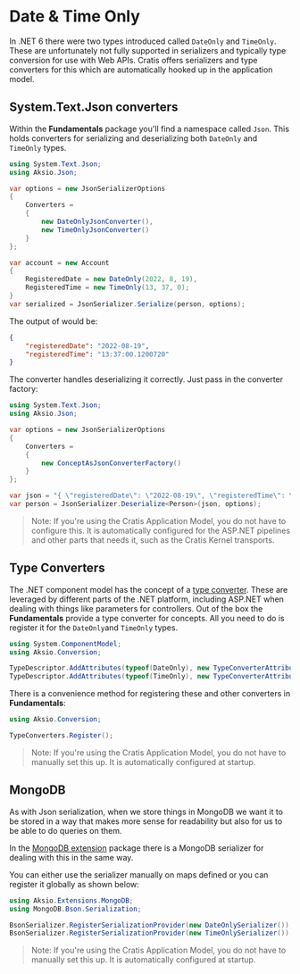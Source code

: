 # Date & Time Only

In .NET 6 there were two types introduced called `DateOnly` and `TimeOnly`.
These are unfortunately not fully supported in serializers and typically type conversion for use with
Web APIs. Cratis offers serializers and type converters for this which are automatically hooked up
in the application model.

## System.Text.Json converters

Within the **Fundamentals** package you'll find a namespace called `Json`. This holds converters for serializing and deserializing both `DateOnly` and `TimeOnly` types.

```csharp
using System.Text.Json;
using Aksio.Json;

var options = new JsonSerializerOptions
{
    Converters =
    {
        new DateOnlyJsonConverter(),
        new TimeOnlyJsonConverter()
    }
};

var account = new Account
{
    RegisteredDate = new DateOnly(2022, 8, 19),
    RegisteredTime = new TimeOnly(13, 37, 0);
}
var serialized = JsonSerializer.Serialize(person, options);
```

The output of would be:

```json
{
    "registeredDate": "2022-08-19",
    "registeredTime": "13:37:00.1200720"
}
```

The converter handles deserializing it correctly. Just pass in the converter factory:

```csharp
using System.Text.Json;
using Aksio.Json;

var options = new JsonSerializerOptions
{
    Converters =
    {
        new ConceptAsJsonConverterFactory()
    }
};

var json = "{ \"registeredDate\": \"2022-08-19\", \"registeredTime\": \"13:37:00.1200720\" }";
var person = JsonSerializer.Deserialize<Person>(json, options);
```

> Note: If you're using the Cratis Application Model, you do not have to configure this. It is automatically configured for the ASP.NET pipelines
> and other parts that needs it, such as the Cratis Kernel transports.

## Type Converters


The .NET component model has the concept of a [type converter](https://docs.microsoft.com/en-us/dotnet/api/system.componentmodel.typeconverter?view=net-6.0).
These are leveraged by different parts of the .NET platform, including ASP.NET when dealing with things like parameters for controllers.
Out of the box the **Fundamentals** provide a type converter for concepts. All you need to do is register it for the `DateOnly`and `TimeOnly` types.

```csharp
using System.ComponentModel;
using Aksio.Conversion;

TypeDescriptor.AddAttributes(typeof(DateOnly), new TypeConverterAttribute(typeof(DateOnlyTypeConverter)));
TypeDescriptor.AddAttributes(typeof(TimeOnly), new TypeConverterAttribute(typeof(TimeOnlyTypeConverter)));
```

There is a convenience method for registering these and other converters in **Fundamentals**:

```csharp
using Aksio.Conversion;

TypeConverters.Register();
```

> Note: If you're using the Cratis Application Model, you do not have to manually set this up. It is automatically configured at startup.

## MongoDB

As with Json serialization, when we store things in MongoDB we want it to be stored in a way that makes more sense for readability but also
for us to be able to do queries on them.

In the [MongoDB extension](https://www.nuget.org/packages/Aksio.Extensions.MongoDB/) package there is a MongoDB serializer for dealing with
this in the same way.

You can either use the serializer manually on maps defined or you can register it globally as shown below:

```csharp
using Aksio.Extensions.MongoDB;
using MongoDB.Bson.Serialization;

BsonSerializer.RegisterSerializationProvider(new DateOnlySerializer());
BsonSerializer.RegisterSerializationProvider(new TimeOnlySerializer());
```

> Note: If you're using the Cratis Application Model, you do not have to manually set this up. It is automatically configured at startup.
